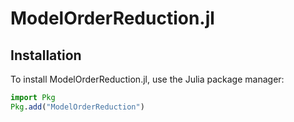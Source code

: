 # ModelOrderReduction.jl

## Installation

To install ModelOrderReduction.jl, use the Julia package manager:

```julia
import Pkg
Pkg.add("ModelOrderReduction")
```
